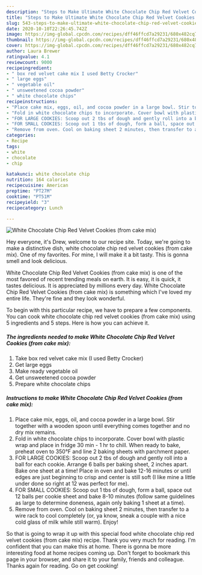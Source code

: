 ```yaml
---
description: "Steps to Make Ultimate White Chocolate Chip Red Velvet Cookies (from cake mix)"
title: "Steps to Make Ultimate White Chocolate Chip Red Velvet Cookies (from cake mix)"
slug: 543-steps-to-make-ultimate-white-chocolate-chip-red-velvet-cookies-from-cake-mix
date: 2020-10-10T22:26:45.742Z
image: https://img-global.cpcdn.com/recipes/dff46ffcd7a29231/680x482cq70/white-chocolate-chip-red-velvet-cookies-from-cake-mix-recipe-main-photo.jpg
thumbnail: https://img-global.cpcdn.com/recipes/dff46ffcd7a29231/680x482cq70/white-chocolate-chip-red-velvet-cookies-from-cake-mix-recipe-main-photo.jpg
cover: https://img-global.cpcdn.com/recipes/dff46ffcd7a29231/680x482cq70/white-chocolate-chip-red-velvet-cookies-from-cake-mix-recipe-main-photo.jpg
author: Laura Brewer
ratingvalue: 4.1
reviewcount: 9000
recipeingredient:
- " box red velvet cake mix I used Betty Crocker"
- " large eggs"
- " vegetable oil"
- " unsweetened cocoa powder"
- " white chocolate chips"
recipeinstructions:
- "Place cake mix, eggs, oil, and cocoa powder in a large bowl. Stir together with a wooden spoon until everything comes together and no dry mix remains."
- "Fold in white chocolate chips to incorporate. Cover bowl with plastic wrap and place in fridge 30 min - 1 hr to chill. When ready to bake, preheat oven to 350°F and line 2 baking sheets with parchment paper."
- "FOR LARGE COOKIES: Scoop out 2 tbs of dough and gently roll into a ball for each cookie. Arrange 6 balls per baking sheet, 2 inches apart. Bake one sheet at a time! Place in oven and bake 12-16 minutes or until edges are just beginning to crisp and center is still soft (I like mine a little under done so right at 12 was perfect for me)."
- "FOR SMALL COOKIES: Scoop out 1 tbs of dough, form a ball, space out 12 balls per cookie sheet and bake 8-10 minutes (follow same guidelines as large to determine doneness, again only baking 1 sheet at a time)."
- "Remove from oven. Cool on baking sheet 2 minutes, then transfer to a wire rack to cool completely (or, ya know, sneak a couple with a nice cold glass of milk while still warm). Enjoy!"
categories:
- Recipe
tags:
- white
- chocolate
- chip

katakunci: white chocolate chip 
nutrition: 164 calories
recipecuisine: American
preptime: "PT27M"
cooktime: "PT51M"
recipeyield: "3"
recipecategory: Lunch

---
```



![White Chocolate Chip Red Velvet Cookies (from cake mix)](https://img-global.cpcdn.com/recipes/dff46ffcd7a29231/680x482cq70/white-chocolate-chip-red-velvet-cookies-from-cake-mix-recipe-main-photo.jpg)

Hey everyone, it's Drew, welcome to our recipe site. Today, we're going to make a distinctive dish, white chocolate chip red velvet cookies (from cake mix). One of my favorites. For mine, I will make it a bit tasty. This is gonna smell and look delicious.

White Chocolate Chip Red Velvet Cookies (from cake mix) is one of the most favored of recent trending meals on earth. It is easy, it is quick, it tastes delicious. It is appreciated by millions every day. White Chocolate Chip Red Velvet Cookies (from cake mix) is something which I've loved my entire life. They're fine and they look wonderful.




To begin with this particular recipe, we have to prepare a few components. You can cook white chocolate chip red velvet cookies (from cake mix) using 5 ingredients and 5 steps. Here is how you can achieve it.

<!--inarticleads1-->

##### The ingredients needed to make White Chocolate Chip Red Velvet Cookies (from cake mix):

1. Take  box red velvet cake mix (I used Betty Crocker)
1. Get  large eggs
1. Make ready  vegetable oil
1. Get  unsweetened cocoa powder
1. Prepare  white chocolate chips




<!--inarticleads2-->

##### Instructions to make White Chocolate Chip Red Velvet Cookies (from cake mix):

1. Place cake mix, eggs, oil, and cocoa powder in a large bowl. Stir together with a wooden spoon until everything comes together and no dry mix remains.
1. Fold in white chocolate chips to incorporate. Cover bowl with plastic wrap and place in fridge 30 min - 1 hr to chill. When ready to bake, preheat oven to 350°F and line 2 baking sheets with parchment paper.
1. FOR LARGE COOKIES: Scoop out 2 tbs of dough and gently roll into a ball for each cookie. Arrange 6 balls per baking sheet, 2 inches apart. Bake one sheet at a time! Place in oven and bake 12-16 minutes or until edges are just beginning to crisp and center is still soft (I like mine a little under done so right at 12 was perfect for me).
1. FOR SMALL COOKIES: Scoop out 1 tbs of dough, form a ball, space out 12 balls per cookie sheet and bake 8-10 minutes (follow same guidelines as large to determine doneness, again only baking 1 sheet at a time).
1. Remove from oven. Cool on baking sheet 2 minutes, then transfer to a wire rack to cool completely (or, ya know, sneak a couple with a nice cold glass of milk while still warm). Enjoy!




So that is going to wrap it up with this special food white chocolate chip red velvet cookies (from cake mix) recipe. Thank you very much for reading. I'm confident that you can make this at home. There is gonna be more interesting food at home recipes coming up. Don't forget to bookmark this page in your browser, and share it to your family, friends and colleague. Thanks again for reading. Go on get cooking!
